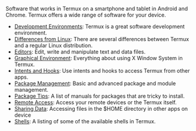 Software that works in Termux on a smartphone and tablet in Android and
Chrome. Termux offers a wide range of software for your device.

- [Development Environments](Development_Environments): Termux is a great software development environment.
- [Differences from Linux](Differences_from_Linux): There are several differences between Termux and a regular Linux distribution.
- [Editors](Editors): Edit, write and manipulate text and data files.
- [Graphical Environment](Graphical_Environment): Everything about using X Window System in Termux.
- [Intents and Hooks](Intents_and_Hooks): Use intents and hooks to access Termux from other apps.
- [Package Management](Package_Management): Basic and advanced package and module management.
- [Package Tips](Package_Tips): A list of manuals for packages that are tricky to install.
- [Remote Access](Remote_Access): Access your remote devices or the Termux itself.
- [Sharing Data](Sharing_Data): Accessing files in the \$HOME directory in other apps on device
- [Shells](Shells): A listing of some of the available shells in Termux.

